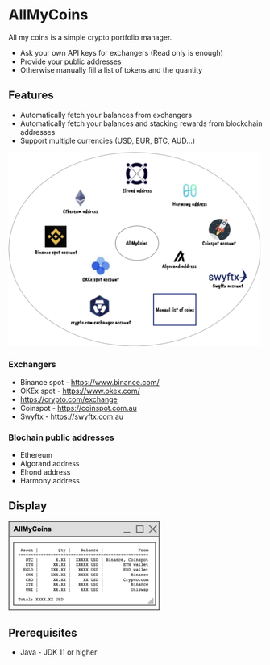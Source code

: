 # AllMyCoins

All my coins is a simple crypto portfolio manager.

- Ask your own API keys for exchangers (Read only is enough)
- Provide your public addresses
- Otherwise manually fill a list of tokens and the quantity

## Features

- Automatically fetch your balances from exchangers
- Automatically fetch your balances and stacking rewards from blockchain addresses
- Support multiple currencies (USD, EUR, BTC, AUD...)

<img src="doc/img/allMyCoinsProviders.png" alt="AllMyCoins Window" width="500" />

### Exchangers

- Binance spot - https://www.binance.com/
- OKEx spot - https://www.okex.com/
- https://crypto.com/exchange
- Coinspot - https://coinspot.com.au
- Swyftx - https://swyftx.com.au

### Blochain public addresses

- Ethereum
- Algorand address
- Elrond address
- Harmony address


## Display

<img src="doc/img/allMyCoinsWindow.png" alt="AllMyCoins Window" width="300"/>

## Prerequisites

- Java - JDK 11 or higher
